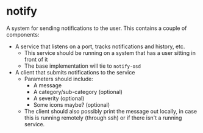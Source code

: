 # notify

A system for sending notifications to the user.  This contains a couple of components:

- A service that listens on a port, tracks notifications and history, etc.
    - This service should be running on a system that has a user sitting in front of it
    - The base implementation will tie to `notify-osd`
- A client that submits notifications to the service
    - Parameters should include:
        - A message
        - A category/sub-category (optional)
        - A severity (optional)
        - Some icons maybe? (optional)
    - The client should also possibly print the message out locally, in case this is running remotely (through ssh) or if there isn't a running service.

